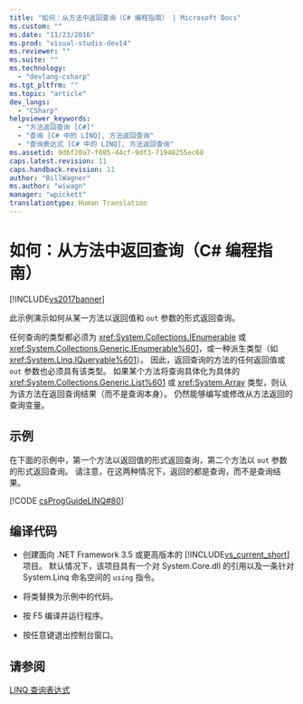 ```yaml
---
title: "如何：从方法中返回查询（C# 编程指南） | Microsoft Docs"
ms.custom: ""
ms.date: "11/23/2016"
ms.prod: "visual-studio-dev14"
ms.reviewer: ""
ms.suite: ""
ms.technology: 
  - "devlang-csharp"
ms.tgt_pltfrm: ""
ms.topic: "article"
dev_langs: 
  - "CSharp"
helpviewer_keywords: 
  - "方法返回查询 [C#]"
  - "查询 [C# 中的 LINQ], 方法返回查询"
  - "查询表达式 [C# 中的 LINQ], 方法返回查询"
ms.assetid: 9d6f20a7-f085-44cf-9df3-71948255ec68
caps.latest.revision: 11
caps.handback.revision: 11
author: "BillWagner"
ms.author: "wiwagn"
manager: "wpickett"
translationtype: Human Translation
---
```

# 如何：从方法中返回查询（C# 编程指南）
[!INCLUDE[vs2017banner](../../../csharp/includes/vs2017banner.md)]

此示例演示如何从某一方法以返回值和 `out` 参数的形式返回查询。  
  
 任何查询的类型都必须为 <xref:System.Collections.IEnumerable> 或 <xref:System.Collections.Generic.IEnumerable%601>，或一种派生类型（如 <xref:System.Linq.IQueryable%601>）。  因此，返回查询的方法的任何返回值或 `out` 参数也必须具有该类型。  如果某个方法将查询具体化为具体的 <xref:System.Collections.Generic.List%601> 或 <xref:System.Array> 类型，则认为该方法在返回查询结果（而不是查询本身）。  仍然能够编写或修改从方法返回的查询变量。  
  
## 示例  
 在下面的示例中，第一个方法以返回值的形式返回查询，第二个方法以 `out` 参数的形式返回查询。  请注意，在这两种情况下，返回的都是查询，而不是查询结果。  
  
 [!CODE [csProgGuideLINQ#80](../CodeSnippet/VS_Snippets_VBCSharp/csProgGuideLINQ#80)]  
  
## 编译代码  
  
-   创建面向 .NET Framework 3.5 或更高版本的 [!INCLUDE[vs_current_short](../../../csharp/programming-guide/classes-and-structs/includes/vs_current_short_md.md)] 项目。  默认情况下，该项目具有一个对 System.Core.dll 的引用以及一条针对 System.Linq 命名空间的 `using` 指令。  
  
-   将类替换为示例中的代码。  
  
-   按 F5 编译并运行程序。  
  
-   按任意键退出控制台窗口。  
  
## 请参阅  
 [LINQ 查询表达式](../../../csharp/programming-guide/linq-query-expressions/index.md)